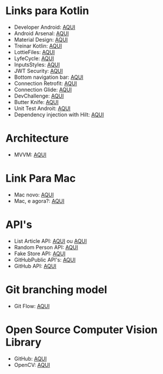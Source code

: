 # Links para Kotlin
- Developer Android: [AQUI](https://developer.android.com/)
- Android Arsenal: [AQUI](https://android-arsenal.com/)
- Material Design: [AQUI](https://material.io/)
- Treinar Kotlin: [AQUI](https://play.kotlinlang.org/koans/overview)
- LottieFiles: [AQUI](https://lottiefiles.com)
- LyfeCycle: [AQUI](https://developer.android.com/guide/components/activities/activity-lifecycle)
- InputsStyles: [AQUI](https://medium.com/omisoft/textinputlayout-styling-8b36a5e0d73c)
- JWT Security: [AQUI](https://medium.com/@maison.moa/using-jwt-json-web-tokens-to-authorize-users-and-protect-api-routes-3e04a1453c3e)
- Bottom navigation bar: [AQUI](https://material.io/components/bottom-navigation/android#bottom-navigation-bar)
- Connection Retrofit: [AQUI](https://medium.com/@alifyzfpires/consumindo-api-rest-com-retrofit-kotlin-no-android-abba52820cc)
- Connection Glide: [AQUI](https://github.com/bumptech/glide)
- DevChallenge: [AQUI](https://www.devchallenge.com.br/challenges)
- Butter Knife: [AQUI](https://jakewharton.github.io/butterknife/)
- Unit Test Androit: [AQUI](https://developer.android.com/training/testing/fundamentals)
- Dependency injection with Hilt: [AQUI](https://developer.android.com/training/dependency-injection/hilt-android)

# Architecture
- MVVM: [AQUI](https://developer.android.com/jetpack/guide?gclid=CjwKCAjwmeiIBhA6EiwA-uaeFa5QVkyirf5OOjQE1yIT2J8r1VYKKY24W7m-xgy87ERnEDXjeQ8BHxoCPNQQAvD_BwE&gclsrc=aw.ds)

# Link Para Mac
- Mac novo: [AQUI](https://www.youtube.com/watch?v=DfvsnMxCpsI)
- Mac, e agora?: [AQUI](https://www.tecmundo.com.br/apple/2342-comprei-um-mac-e-agora-.htm)

# API's
- List Article API: [AQUI](https://api.spaceflightnewsapi.net/v3/documentation#/) ou [AQUI](https://spaceflightnewsapi.net)
- Random Person API: [AQUI](https://randomuser.me)
- Fake Store API: [AQUI](https://fakestoreapi.com)
- GitHubPublic API's: [AQUI](https://github.com/public-apis/public-apis)
- GitHub API: [AQUI](https://docs.github.com/pt/rest)

# Git branching model
- Git Flow: [AQUI](https://nvie.com/posts/a-successful-git-branching-model/)

# Open Source Computer Vision Library
- GitHub: [AQUI](https://github.com/opencv/opencv)
- OpenCV: [AQUI](https://opencv.org)